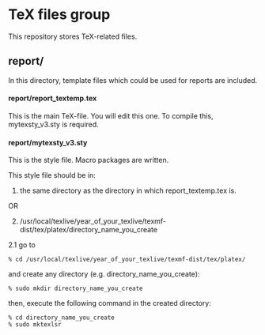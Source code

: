 # TeX files group
This repository stores TeX-related files.

## report/
In this directory, 
template files which could be used for reports are included.

#### report/report_textemp.tex
This is the main TeX-file. 
You will edit this one. 
To compile this, mytexsty_v3.sty is required.

#### report/mytexsty_v3.sty
This is the style file. 
Macro packages are written. 

This style file should be in:

1. the same directory as the directory in which report_textemp.tex is.

OR

2. /usr/local/texlive/year_of_your_texlive/texmf-dist/tex/platex/directory_name_you_create

2.1 go to

    % cd /usr/local/texlive/year_of_your_texlive/texmf-dist/tex/platex/

and create any directory (e.g. directory_name_you_create):

    % sudo mkdir directory_name_you_create

then, execute the following command in the created directory:

    % cd directory_name_you_create
    % sudo mktexlsr
